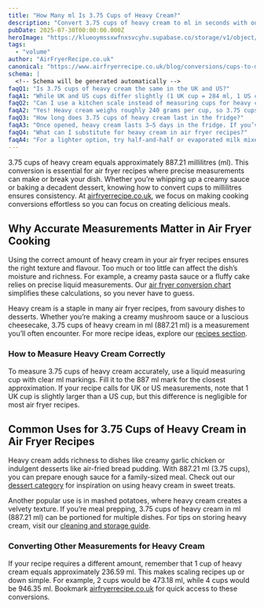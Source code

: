 ```yaml
---
title: "How Many ml Is 3.75 Cups of Heavy Cream?"
description: "Convert 3.75 cups of heavy cream to ml in seconds with our simple guide. Perfect for air fryer recipes and precise baking measurements."
pubDate: 2025-07-30T00:00:00.000Z
heroImage: "https://klueoymssxwfnxsvcyhv.supabase.co/storage/v1/object/public/Shmucket/how-many-ml-is-3-75-cups-of-heavy-cream.webp"
tags:
  - "volume"
author: "AirFryerRecipe.co.uk"
canonical: "https://www.airfryerrecipe.co.uk/blog/conversions/cups-to-ml/how-many-ml-is-3-75-cups-of-heavy-cream"
schema: |
  <!-- Schema will be generated automatically -->
faqQ1: "Is 3.75 cups of heavy cream the same in the UK and US?"
faqA1: "While UK and US cups differ slightly (1 UK cup = 284 ml, 1 US cup = 236.59 ml), 3.75 cups of heavy cream is close enough for most recipes. The difference is minimal, so you can use 887 ml as a standard conversion for air fryer cooking."
faqQ2: "Can I use a kitchen scale instead of measuring cups for heavy cream?"
faqA2: "Yes! Heavy cream weighs roughly 240 grams per cup, so 3.75 cups would be about 900 grams. A kitchen scale is often more accurate than volume measurements, especially for baking."
faqQ3: "How long does 3.75 cups of heavy cream last in the fridge?"
faqA3: "Once opened, heavy cream lasts 3–5 days in the fridge. If you’ve measured 887 ml (3.75 cups) but don’t need it all, freeze portions in airtight containers for up to 2 months."
faqQ4: "What can I substitute for heavy cream in air fryer recipes?"
faqA4: "For a lighter option, try half-and-half or evaporated milk mixed with butter. Coconut cream works for dairy-free recipes. Note that substitutes may alter texture, so adjust cooking times slightly."
---
```

<p>3.75 cups of heavy cream equals approximately 887.21 millilitres (ml). This conversion is essential for air fryer recipes where precise measurements can make or break your dish. Whether you’re whipping up a creamy sauce or baking a decadent dessert, knowing how to convert cups to millilitres ensures consistency. At <a href=https://www.airfryerrecipe.co.uk>airfryerrecipe.co.uk</a>, we focus on making cooking conversions effortless so you can focus on creating delicious meals.</p>

<h2>Why Accurate Measurements Matter in Air Fryer Cooking</h2>  
<p>Using the correct amount of heavy cream in your air fryer recipes ensures the right texture and flavour. Too much or too little can affect the dish’s moisture and richness. For example, a creamy pasta sauce or a fluffy cake relies on precise liquid measurements. Our <a href=https://www.airfryerrecipe.co.uk/air-fryer-conversion-chart>air fryer conversion chart</a> simplifies these calculations, so you never have to guess.</p>  

<p>Heavy cream is a staple in many air fryer recipes, from savoury dishes to desserts. Whether you’re making a creamy mushroom sauce or a luscious cheesecake, 3.75 cups of heavy cream in ml (887.21 ml) is a measurement you’ll often encounter. For more recipe ideas, explore our <a href=https://www.airfryerrecipe.co.uk/recipes>recipes section</a>.</p>  

<h3>How to Measure Heavy Cream Correctly</h3>  
<p>To measure 3.75 cups of heavy cream accurately, use a liquid measuring cup with clear ml markings. Fill it to the 887 ml mark for the closest approximation. If your recipe calls for UK or US measurements, note that 1 UK cup is slightly larger than a US cup, but this difference is negligible for most air fryer recipes.</p>  

<h2>Common Uses for 3.75 Cups of Heavy Cream in Air Fryer Recipes</h2>  
<p>Heavy cream adds richness to dishes like creamy garlic chicken or indulgent desserts like air-fried bread pudding. With 887.21 ml (3.75 cups), you can prepare enough sauce for a family-sized meal. Check out our <a href=https://www.airfryerrecipe.co.uk/recipe-category/dessert>dessert category</a> for inspiration on using heavy cream in sweet treats.</p>  

<p>Another popular use is in mashed potatoes, where heavy cream creates a velvety texture. If you’re meal prepping, 3.75 cups of heavy cream in ml (887.21 ml) can be portioned for multiple dishes. For tips on storing heavy cream, visit our <a href=https://www.airfryerrecipe.co.uk/air-fryer-cleaner>cleaning and storage guide</a>.</p>  

<h3>Converting Other Measurements for Heavy Cream</h3>  
<p>If your recipe requires a different amount, remember that 1 cup of heavy cream equals approximately 236.59 ml. This makes scaling recipes up or down simple. For example, 2 cups would be 473.18 ml, while 4 cups would be 946.35 ml. Bookmark <a href=https://www.airfryerrecipe.co.uk>airfryerrecipe.co.uk</a> for quick access to these conversions.</p>
